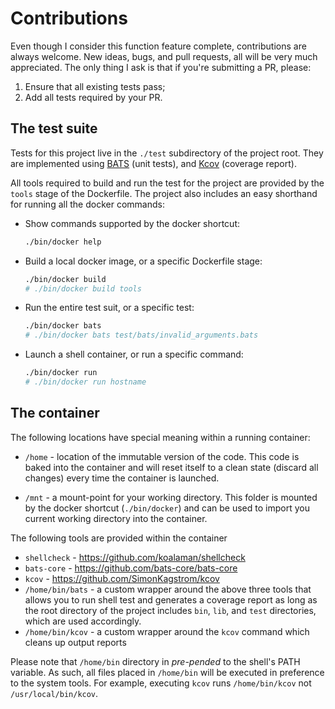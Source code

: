 
# Contributions

Even though I consider this function feature complete, contributions are always welcome. New ideas, bugs, and pull requests, all will be very much appreciated. The only thing I ask is that if you're submitting a PR, please:

1. Ensure that all existing tests pass;
2. Add all tests required by your PR.


## The test suite

Tests for this project live in the `./test` subdirectory of the project root. They are implemented using [BATS](https://github.com/bats-core/bats-core) (unit tests), and [Kcov](https://github.com/SimonKagstrom/kcov) (coverage report).

All tools required to build and run the test for the project are provided by the `tools` stage of the Dockerfile. The project also includes an easy shorthand for running all the docker commands:

- Show commands supported by the docker shortcut:

  ``` bash
  ./bin/docker help
  ```

- Build a local docker image, or a specific Dockerfile stage:

  ``` bash
  ./bin/docker build
  # ./bin/docker build tools
  ```

- Run the entire test suit, or a specific test:

  ``` bash
  ./bin/docker bats
  # ./bin/docker bats test/bats/invalid_arguments.bats
  ```

- Launch a shell container, or run a specific command:

  ``` bash
  ./bin/docker run
  # ./bin/docker run hostname
  ```


## The container

The following locations have special meaning within a running container:

  - `/home` - location of the immutable version of the code. This code is baked into the container and will reset itself to a clean state (discard all changes) every time the container is launched.

  - `/mnt` - a mount-point for your working directory. This folder is mounted by the docker shortcut (`./bin/docker`) and can be used to import you current working directory into the container.

The following tools are provided within the container

  - `shellcheck` - https://github.com/koalaman/shellcheck
  - `bats-core` - https://github.com/bats-core/bats-core
  - `kcov` - https://github.com/SimonKagstrom/kcov
  - `/home/bin/bats` - a custom wrapper around the above three tools that allows you to run shell test and generates a coverage report as long as the root directory of the project includes `bin`, `lib`, and `test` directories, which are used accordingly.
  - `/home/bin/kcov` - a custom wrapper around the `kcov` command which cleans up output reports

Please note that `/home/bin` directory in _pre-pended_ to the shell's PATH variable. As such, all files placed in `/home/bin` will be executed in preference to the system tools. For example, executing `kcov` runs `/home/bin/kcov` not `/usr/local/bin/kcov`.
